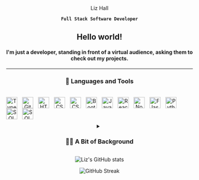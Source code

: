<div id="header" align="center">
Liz Hall<br>

**`Full Stack Software Developer`** 

## Hello world!

#### I'm just a developer, standing in front of a virtual audience, asking them to check out my projects. 
---

### 🧰 Languages and Tools
<br>

<img align="left" alt="TypeScript" width="30px" style="padding-right:10px;" src="https://cdn.jsdelivr.net/gh/devicons/devicon/icons/typescript/typescript-plain.svg" />

<img align="left" alt="Git" width="30px" style="padding-right:10px;" src="https://cdn.jsdelivr.net/gh/devicons/devicon/icons/git/git-original.svg" />

<img align="left" alt="HTML" width="30px" style="padding-right:10px;" src="https://cdn.jsdelivr.net/gh/devicons/devicon/icons/html5/html5-plain.svg" />

<img align="left" alt="CSS" width="30px" style="padding-right:10px;" src="https://cdn.jsdelivr.net/gh/devicons/devicon/icons/css3/css3-plain.svg" />

<img align="left" alt="CSS" width="30px" style="padding-right:10px;" src="https://cdn.jsdelivr.net/gh/devicons/devicon/icons/tailwindcss/tailwindcss-plain.svg" />

<img align="left" alt="Bootstrap" width="30px" style="padding-right:10px;" src="https://cdn.jsdelivr.net/gh/devicons/devicon/icons/bootstrap/bootstrap-original.svg" />

<img align="left" alt="JavaScript" width="30px" style="padding-right:10px;" src="https://cdn.jsdelivr.net/gh/devicons/devicon/icons/javascript/javascript-plain.svg" />

<img align="left" alt="React" width="30px" style="padding-right:10px;" src="https://cdn.jsdelivr.net/gh/devicons/devicon/icons/react/react-original.svg" />

<img align="left" alt="NodeJS" width="30px" style="padding-right:10px;" src="https://cdn.jsdelivr.net/gh/devicons/devicon/icons/nodejs/nodejs-original.svg" />

<img align="left" alt="Flask" width="30px" style="padding-right:10px;" src="https://cdn.jsdelivr.net/npm/flask-icons/icons/flask.svg" />

<img align="left" alt="Python" width="30px" style="padding-right:10px;" src="https://cdn.jsdelivr.net/gh/devicons/devicon/icons/python/python-plain.svg" />

<img align="left" alt="SQL" width="30px" style="padding-right:10px;" src="https://cdn.jsdelivr.net/gh/devicons/devicon/icons/postgresql/postgresql-original.svg" />

<img align="left" alt="SQL" width="30px" style="padding-right:10px;" src="https://cdn.jsdelivr.net/gh/devicons/devicon/icons/vscode/vscode-original.svg" /><br>

#

<details>
 <summary><h3>👩‍💻 A Bit of Background</h3></summary>
   I dove into the field of software development with a love of all things design and finding solutions to puzzles. As a passionate junior software engineer, building and improving websites has become my favorite way to express myself creatively. My experience began with HTML/CSS, and then transitioned towards JavaScript, React, and Python. With experience in React, I specialize in using JavaScript and Typescript to create fun and engaging user experiences. I am currently seeking to combine my passion for creativity and problem-solving with software development, and am looking for roles that will fuel my constant desire to learn and grow. 

Outside the world of development, I can usually be found somewhere in a forest, somewhere with my nose in a book, or somewhere in a forest with my nose in a book. </details>


<!-- ### 📊 Stats -->

![Liz's GitHub stats](https://github-readme-stats.vercel.app/api?username=ekh001&show_icons=true&theme=algolia)

![GitHub Streak](https://streak-stats.demolab.com?user=ekh001&theme=gruvbox&border_radius=4.5)

#
